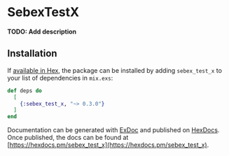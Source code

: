 # SebexTestX

**TODO: Add description**

## Installation

If [available in Hex](https://hex.pm/docs/publish), the package can be installed
by adding `sebex_test_x` to your list of dependencies in `mix.exs`:

```elixir
def deps do
  [
	{:sebex_test_x, "~> 0.3.0"}
  ]
end
```

Documentation can be generated with [ExDoc](https://github.com/elixir-lang/ex_doc)
and published on [HexDocs](https://hexdocs.pm). Once published, the docs can
be found at [https://hexdocs.pm/sebex_test_x](https://hexdocs.pm/sebex_test_x).

